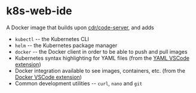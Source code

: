 # k8s-web-ide

A Docker image that builds upon [cdr/code-server](https://github.com/cdr/code-server), and adds

- `kubectl` -- the Kubernetes CLI
- `helm` -- the Kubernetes package manager
- `docker` -- the Docker client in order to be able to push and pull images
- Kubernetes syntax highlighting for YAML files (from the [YAML VSCode extension](https://marketplace.visualstudio.com/items?itemName=redhat.vscode-yaml))
- Docker integration available to see images, containers, etc. (from the [Docker VSCode extension](https://github.com/microsoft/vscode-docker/tree/v0.6.2/))
- Common development utilities -- `curl`, `nano` and `git`
